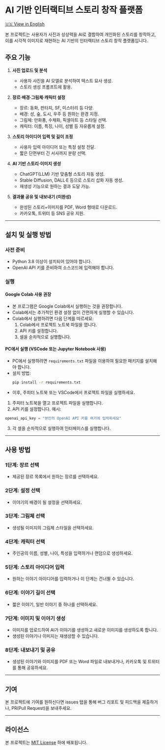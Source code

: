 # AI 기반 인터랙티브 스토리 창작 플랫폼
[🇺🇸 View in English](README.en.md)

본 프로젝트는 사용자가 사진과 상상력을 AI로 결합하여 개인화된 스토리를 창작하고, 이를 시각적 이미지로 재현하는 AI 기반의 인터랙티브 스토리 창작 플랫폼입니다.

## 주요 기능
1. **사진 업로드 및 분석**
   - 사용자 사진을 AI 모델로 분석하여 텍스트 묘사 생성.
   - 스토리 생성 프롬프트에 활용.

2. **장르·배경·그림체·캐릭터 설정**
   - 장르: 동화, 판타지, SF, 미스터리 등 다양.
   - 배경: 성, 숲, 도시, 우주 등 원하는 환경 지정.
   - 그림체: 만화풍, 수채화, 픽셀아트 등 스타일 선택.
   - 캐릭터: 이름, 특징, 나이, 성별 등 자유롭게 설정.

3. **스토리 아이디어 입력 및 길이 조정**
   - 사용자 입력 아이디어 또는 특정 설정 전달.
   - 짧은 단편부터 긴 서사까지 분량 선택.

4. **AI 기반 스토리·이미지 생성**
   - ChatGPT(LLM) 기반 맞춤형 스토리 자동 생성.
   - Stable Diffusion, DALL·E 등으로 스토리 삽화 자동 생성.
   - 재생성 기능으로 원하는 결과 도달 가능.

5. **결과물 공유 및 내보내기 (미완성)**
   - 완성된 스토리+이미지를 PDF, Word 형태로 다운로드.
   - 카카오톡, 트위터 등 SNS 공유 지원.

---

## 설치 및 실행 방법

### 사전 준비
- Python 3.8 이상이 설치되어 있어야 합니다.
- OpenAI API 키를 준비하여 소스코드에 입력해야 합니다.

### 실행

#### Google Colab 사용 권장
- 본 프로그램은 Google Colab에서 실행하는 것을 권장합니다.
- Colab에서는 추가적인 환경 설정 없이 간편하게 실행할 수 있습니다.
- Colab에서 실행하려면 다음 단계를 따르세요:
  1. Colab에서 프로젝트 노트북 파일을 엽니다.
  2. API 키를 설정합니다.
  3. 셀을 순차적으로 실행합니다.

#### PC에서 실행 (VSCode 또는 Jupyter Notebook 사용)
- PC에서 실행하려면 `requirements.txt` 파일을 이용하여 필요한 패키지를 설치해야 합니다.
- 설치 방법:
  ```bash
  pip install -r requirements.txt
  ```
- 이후, 주피터 노트북 또는 VSCode에서 프로젝트 파일을 실행하세요.

1. 주피터 노트북을 열고 프로젝트 파일을 실행합니다.
2. API 키를 설정합니다. 예시:

```python
openai_api_key = "본인의 OpenAI API 키를 여기에 입력하세요"
```

3. 각 셀을 순차적으로 실행하여 인터페이스를 실행합니다.

---

## 사용 방법

### 1단계: 장르 선택
- 제공된 장르 목록에서 원하는 장르를 선택하세요.

### 2단계: 설정 선택
- 이야기의 배경이 될 설정을 선택하세요.

### 3단계: 그림체 선택
- 생성될 이미지의 그림체 스타일을 선택하세요.

### 4단계: 캐릭터 선택
- 주인공의 이름, 성별, 나이, 특성을 입력하거나 랜덤으로 생성하세요.

### 5단계: 스토리 아이디어 입력
- 원하는 이야기 아이디어를 입력하거나 이 단계는 건너뛸 수 있습니다.

### 6단계: 이야기 길이 선택
- 짧은 이야기, 일반 이야기 중 하나를 선택하세요.

### 7단계: 이미지 및 이야기 생성
- 이미지를 업로드하여 AI가 이야기를 생성하고 새로운 이미지를 생성하도록 합니다.
- 생성된 이야기나 이미지는 재생성할 수 있습니다.

### 8단계: 내보내기 및 공유
- 생성된 이야기와 이미지를 PDF 또는 Word 파일로 내보내거나, 카카오톡 및 트위터를 통해 공유하세요.

---

## 기여
본 프로젝트에 기여를 원하신다면 issues 탭을 통해 버그 리포트 및 피드백을 제출하거나, PR(Pull Request)을 보내주세요.

---

## 라이선스
본 프로젝트는 [MIT License](LICENSE) 하에 배포됩니다.